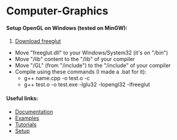# Computer-Graphics
#### Setup OpenGL on Windows (tested on MinGW):
  1. [Download freeglut](https://www.transmissionzero.co.uk/software/freeglut-devel/)
  * Move "freeglut.dll" to your Windows/System32 (it's on "/bin")
  * Move "/lib" content to the "/lib" of your compiler
  * Move "/GL" (from "/include") to the "/include" of your compiler
  * Compile using these commands (I made a .bat for it):
    * g++ name.cpp -o test.o -c
    * g++ test.o -o test.exe -lglu32 -lopengl32 -lfreeglut


#### Useful links:
  * [Documentation](https://www.khronos.org/registry/OpenGL-Refpages/gl2.1/)
  * [Examples](http://www.swiftless.com/opengltuts.html)
  * [Tutorials](http://www.inf.pucrs.br/~manssour/OpenGL/Tutorial.html)
  * [Setup](https://www3.ntu.edu.sg/home/ehchua/programming/opengl/HowTo_OpenGL_C.html)
